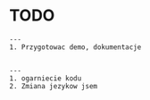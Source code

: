 <!-- Personal notes, delete when ready -->

# TODO

    ---
    1. Przygotowac demo, dokumentacje


    ---
    1. ogarniecie kodu
    2. Zmiana jezykow jsem
